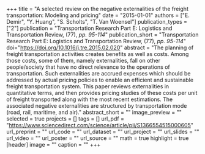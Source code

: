 +++
title = "A selected review on the negative externalities of the freight transportation: Modeling and pricing"
date = "2015-01-01"
authors = ["E. Demir", "Y. Huang", "S. Scholts", "T. Van Woensel"]
publication_types = ["2"]
publication = "Transportation Research Part E: Logistics and Transportation Review, (77), _pp. 95-114_"
publication_short = "Transportation Research Part E: Logistics and Transportation Review, (77), _pp. 95-114_"
doi="https://doi.org/10.1016/j.tre.2015.02.020"
abstract = "The planning of freight transportation activities creates benefits as well as costs. Among those costs, some of them, namely externalities, fall on other people/society that have no direct relevance to the operations of transportation. Such externalities are accrued expenses which should be addressed by actual pricing policies to enable an efficient and sustainable freight transportation system. This paper reviews externalities in quantitative terms, and then provides pricing studies of these costs per unit of freight transported along with the most recent estimations. The associated negative externalities are structured by transportation mode (road, rail, maritime, and air)."
abstract_short = ""
image_preview = ""
selected = true
projects = []
tags = []
url_pdf = "https://www.sciencedirect.com/science/article/pii/S1366554515000605"
url_preprint = ""
url_code = ""
url_dataset = ""
url_project = ""
url_slides = ""
url_video = ""
url_poster = ""
url_source = ""
math = true
highlight = true
[header]
image = ""
caption = ""
+++
